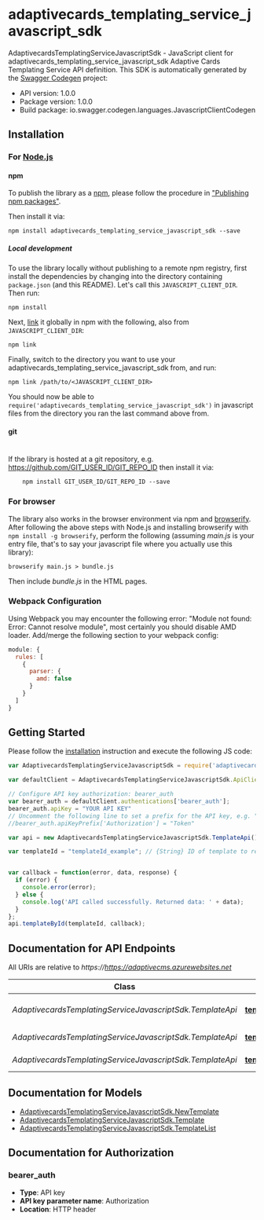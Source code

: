 # adaptivecards_templating_service_javascript_sdk

AdaptivecardsTemplatingServiceJavascriptSdk - JavaScript client for adaptivecards_templating_service_javascript_sdk
Adaptive Cards Templating Service API definition.
This SDK is automatically generated by the [Swagger Codegen](https://github.com/swagger-api/swagger-codegen) project:

- API version: 1.0.0
- Package version: 1.0.0
- Build package: io.swagger.codegen.languages.JavascriptClientCodegen

## Installation

### For [Node.js](https://nodejs.org/)

#### npm

To publish the library as a [npm](https://www.npmjs.com/),
please follow the procedure in ["Publishing npm packages"](https://docs.npmjs.com/getting-started/publishing-npm-packages).

Then install it via:

```shell
npm install adaptivecards_templating_service_javascript_sdk --save
```

##### Local development

To use the library locally without publishing to a remote npm registry, first install the dependencies by changing 
into the directory containing `package.json` (and this README). Let's call this `JAVASCRIPT_CLIENT_DIR`. Then run:

```shell
npm install
```

Next, [link](https://docs.npmjs.com/cli/link) it globally in npm with the following, also from `JAVASCRIPT_CLIENT_DIR`:

```shell
npm link
```

Finally, switch to the directory you want to use your adaptivecards_templating_service_javascript_sdk from, and run:

```shell
npm link /path/to/<JAVASCRIPT_CLIENT_DIR>
```

You should now be able to `require('adaptivecards_templating_service_javascript_sdk')` in javascript files from the directory you ran the last 
command above from.

#### git
#
If the library is hosted at a git repository, e.g.
https://github.com/GIT_USER_ID/GIT_REPO_ID
then install it via:

```shell
    npm install GIT_USER_ID/GIT_REPO_ID --save
```

### For browser

The library also works in the browser environment via npm and [browserify](http://browserify.org/). After following
the above steps with Node.js and installing browserify with `npm install -g browserify`,
perform the following (assuming *main.js* is your entry file, that's to say your javascript file where you actually 
use this library):

```shell
browserify main.js > bundle.js
```

Then include *bundle.js* in the HTML pages.

### Webpack Configuration

Using Webpack you may encounter the following error: "Module not found: Error:
Cannot resolve module", most certainly you should disable AMD loader. Add/merge
the following section to your webpack config:

```javascript
module: {
  rules: [
    {
      parser: {
        amd: false
      }
    }
  ]
}
```

## Getting Started

Please follow the [installation](#installation) instruction and execute the following JS code:

```javascript
var AdaptivecardsTemplatingServiceJavascriptSdk = require('adaptivecards_templating_service_javascript_sdk');

var defaultClient = AdaptivecardsTemplatingServiceJavascriptSdk.ApiClient.instance;

// Configure API key authorization: bearer_auth
var bearer_auth = defaultClient.authentications['bearer_auth'];
bearer_auth.apiKey = "YOUR API KEY"
// Uncomment the following line to set a prefix for the API key, e.g. "Token" (defaults to null)
//bearer_auth.apiKeyPrefix['Authorization'] = "Token"

var api = new AdaptivecardsTemplatingServiceJavascriptSdk.TemplateApi()

var templateId = "templateId_example"; // {String} ID of template to return


var callback = function(error, data, response) {
  if (error) {
    console.error(error);
  } else {
    console.log('API called successfully. Returned data: ' + data);
  }
};
api.templateById(templateId, callback);

```

## Documentation for API Endpoints

All URIs are relative to *https://https://adaptivecms.azurewebsites.net*

Class | Method | HTTP request | Description
------------ | ------------- | ------------- | -------------
*AdaptivecardsTemplatingServiceJavascriptSdk.TemplateApi* | [**templateById**](docs/TemplateApi.md#templateById) | **GET** /template/{templateId} | Find template by id
*AdaptivecardsTemplatingServiceJavascriptSdk.TemplateApi* | [**templateGet**](docs/TemplateApi.md#templateGet) | **GET** /template | Find all templates
*AdaptivecardsTemplatingServiceJavascriptSdk.TemplateApi* | [**templatePost**](docs/TemplateApi.md#templatePost) | **POST** /template | Add a new template


## Documentation for Models

 - [AdaptivecardsTemplatingServiceJavascriptSdk.NewTemplate](docs/NewTemplate.md)
 - [AdaptivecardsTemplatingServiceJavascriptSdk.Template](docs/Template.md)
 - [AdaptivecardsTemplatingServiceJavascriptSdk.TemplateList](docs/TemplateList.md)


## Documentation for Authorization


### bearer_auth

- **Type**: API key
- **API key parameter name**: Authorization
- **Location**: HTTP header

